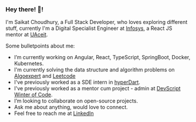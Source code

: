 ### Hey there! 👋!

I'm Saikat Choudhury, a Full Stack Developer, who loves exploring different stuff, currently I'm a Digital Specialist Engineer at [Infosys](https://www.infosys.com), a React JS mentor at [UAceit](https://uaceit.com).

Some bulletpoints about me:

- I’m currently working on Angular, React, TypeScript, SpringBoot, Docker, Kubernetes.
- I'm currently solving the data structure and algorithm problems on [Algoexpert](https://www.algoexpert.io/questions) and [Leetcode](https://leetcode.com/problemset/all/)
- I've previously worked as a SDE intern in [hyperDart](https://hyperdart.com). 
- I've previously worked as a mentor cum project - admin at [DevScript Winter of Code](https://devscript.tech/woc/).
- I’m looking to collaborate on open-source projects.
- Ask me about anything, would love to connect.
- Feel free to reach me at [LinkedIn](https://www.linkedin.com/in/saikat-c-3b9878110/)
